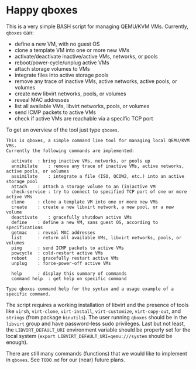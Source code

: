 # Happy qboxes
This is a very simple BASH script for managing QEMU/KVM VMs. Currently, `qboxes` can:

* define a new VM, with no guest OS
* clone a template VM into one or more new VMs
* activate/deactivate inactive/active VMs, networks, or pools
* reboot/power-cycle/unplug active VMs
* attach storage volumes to VMs
* integrate files into active storage pools
* remove any trace of inactive VMs, active networks, active pools, or volumes
* create new libvirt networks, pools, or volumes
* reveal MAC addresses
* list all available VMs, libvirt networks, pools, or volumes
* send ICMP packets to active VMs
* check if active VMs are reachable via a specific TCP port

To get an overview of the tool just type `qboxes`.

```
This is qboxes, a simple command line tool for managing local QEMU/KVM VMs.
Currently the following commands are implemented:

  activate	: bring inactive VMs, networks, or pools up
  annihilate	: remove any trace of inactive VMs, active networks, active pools, or volumes
  assimilate	: integrate a file (ISO, QCOW2, etc.) into an active storage pool
  attach	: attach a storage volume to an (in)active VM
  check-service	: try to connect to specified TCP port of one or more active VMs
  clone		: clone a template VM into one or more new VMs
  create	: create a new libvirt network, a new pool, or a new volume
  deactivate	: gracefully shutdown active VMs
  define	: define a new VM, sans guest OS, according to specifications
  getmac	: reveal MAC addresses
  list		: return all available VMs, libvirt networks, pools, or volumes
  ping		: send ICMP packets to active VMs
  powcycle	: cold-restart active VMs
  reboot	: gracefully restart active VMs
  unplug	: force-power-off active VMs

  help		: display this summary of commands
  command help	: get help on specific command

Type qboxes command help for the syntax and a usage example of a specific command.
```

The script requires a working installation of libvirt and the presence of tools like `virsh`, `virt-clone`, `virt-install`, `virt-customize`, `virt-copy-out`, and `strings` (from package `binutils`). The user running `qboxes` should be in the `libvirt` group and have password-less sudo privileges. Last but not least, the `LIBVIRT_DEFAULT_URI` environment variable should be properly set for the local system (`export LIBVIRT_DEFAULT_URI=qemu:///system` should be enough).

There are still many commands (functions) that we would like to implement in `qboxes`. See `TODO.md` for our (near) future plans.
